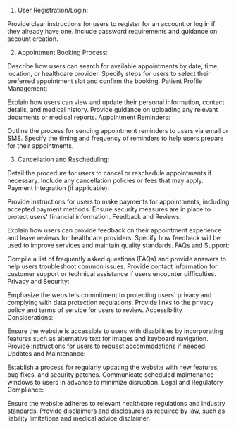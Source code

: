 1. User Registration/Login:

Provide clear instructions for users to register for an account or log in if they already have one.
Include password requirements and guidance on account creation.

2. Appointment Booking Process:

Describe how users can search for available appointments by date, time, location, or healthcare provider.
Specify steps for users to select their preferred appointment slot and confirm the booking.
Patient Profile Management:

Explain how users can view and update their personal information, contact details, and medical history.
Provide guidance on uploading any relevant documents or medical reports.
Appointment Reminders:

Outline the process for sending appointment reminders to users via email or SMS.
Specify the timing and frequency of reminders to help users prepare for their appointments.

3. Cancellation and Rescheduling:

Detail the procedure for users to cancel or reschedule appointments if necessary.
Include any cancellation policies or fees that may apply.
Payment Integration (if applicable):

Provide instructions for users to make payments for appointments, including accepted payment methods.
Ensure security measures are in place to protect users' financial information.
Feedback and Reviews:

Explain how users can provide feedback on their appointment experience and leave reviews for healthcare providers.
Specify how feedback will be used to improve services and maintain quality standards.
FAQs and Support:

Compile a list of frequently asked questions (FAQs) and provide answers to help users troubleshoot common issues.
Provide contact information for customer support or technical assistance if users encounter difficulties.
Privacy and Security:

Emphasize the website's commitment to protecting users' privacy and complying with data protection regulations.
Provide links to the privacy policy and terms of service for users to review.
Accessibility Considerations:

Ensure the website is accessible to users with disabilities by incorporating features such as alternative text for images and keyboard navigation.
Provide instructions for users to request accommodations if needed.
Updates and Maintenance:

Establish a process for regularly updating the website with new features, bug fixes, and security patches.
Communicate scheduled maintenance windows to users in advance to minimize disruption.
Legal and Regulatory Compliance:

Ensure the website adheres to relevant healthcare regulations and industry standards.
Provide disclaimers and disclosures as required by law, such as liability limitations and medical advice disclaimer.
